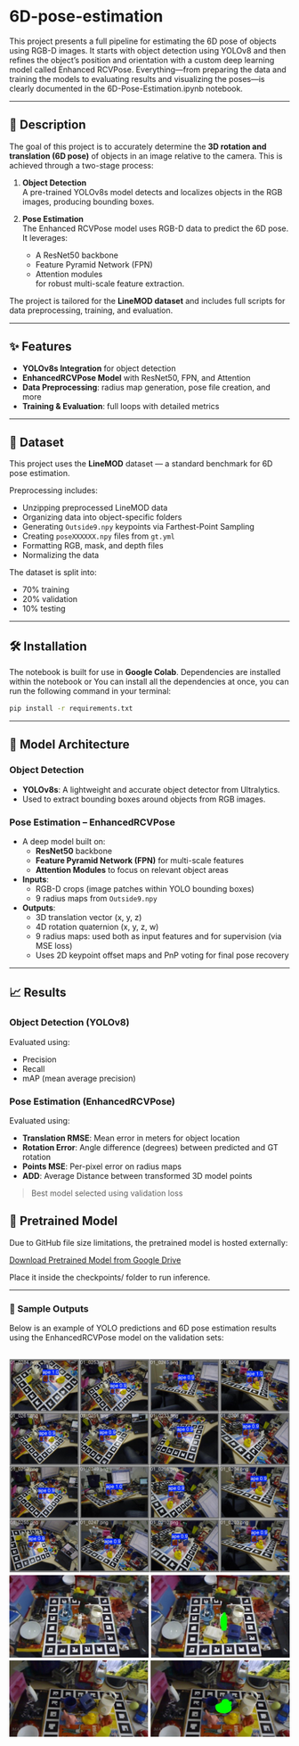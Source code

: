 # 6D-pose-estimation


This project presents a full pipeline for estimating the 6D pose of objects using RGB-D images. It starts with object detection using YOLOv8 and then refines the object’s position and orientation with a custom deep learning model called Enhanced RCVPose. Everything—from preparing the data and training the models to evaluating results and visualizing the poses—is clearly documented in the 6D-Pose-Estimation.ipynb notebook.

---

## 📌 Description

The goal of this project is to accurately determine the **3D rotation and translation (6D pose)** of objects in an image relative to the camera. This is achieved through a two-stage process:

1. **Object Detection**  
   A pre-trained YOLOv8s model detects and localizes objects in the RGB images, producing bounding boxes.

2. **Pose Estimation**  
   The Enhanced RCVPose model uses RGB-D data to predict the 6D pose. It leverages:
   - A ResNet50 backbone
   - Feature Pyramid Network (FPN)
   - Attention modules  
   for robust multi-scale feature extraction.

The project is tailored for the **LineMOD dataset** and includes full scripts for data preprocessing, training, and evaluation.

---


## ✨ Features

-  **YOLOv8s Integration** for object detection
-  **EnhancedRCVPose Model** with ResNet50, FPN, and Attention
-  **Data Preprocessing**: radius map generation, pose file creation, and more
-  **Training & Evaluation**: full loops with detailed metrics

---

## 📁 Dataset

This project uses the **LineMOD** dataset — a standard benchmark for 6D pose estimation.

Preprocessing includes:
-  Unzipping preprocessed LineMOD data
-  Organizing data into object-specific folders
-  Generating `Outside9.npy` keypoints via Farthest-Point Sampling
-  Creating `poseXXXXXX.npy` files from `gt.yml`
-  Formatting RGB, mask, and depth files
-  Normalizing the data

The dataset is split into:
- 70% training
- 20% validation
- 10% testing

---

## 🛠️ Installation

The notebook is built for use in **Google Colab**. Dependencies are installed within the notebook or You can install all the dependencies at once, you can run the following command in your terminal:

```bash
pip install -r requirements.txt
```
---
## 🧱 Model Architecture

###  Object Detection
- **YOLOv8s**: A lightweight and accurate object detector from Ultralytics.
- Used to extract bounding boxes around objects from RGB images.

###  Pose Estimation – EnhancedRCVPose
- A deep model built on:
  -  **ResNet50** backbone
  -  **Feature Pyramid Network (FPN)** for multi-scale features
  -  **Attention Modules** to focus on relevant object areas
- **Inputs**:
  - RGB-D crops (image patches within YOLO bounding boxes)
  - 9 radius maps from `Outside9.npy`
- **Outputs**:
  - 3D translation vector (x, y, z)
  - 4D rotation quaternion (x, y, z, w)
  - 9 radius maps: used both as input features and for supervision (via MSE loss)
  - Uses 2D keypoint offset maps and PnP voting for final pose recovery
---

## 📈 Results

###  Object Detection (YOLOv8)
Evaluated using:
-  Precision
-  Recall
-  mAP (mean average precision)

###  Pose Estimation (EnhancedRCVPose)
Evaluated using:
-  **Translation RMSE**: Mean error in meters for object location
-  **Rotation Error**: Angle difference (degrees) between predicted and GT rotation
-  **Points MSE**: Per-pixel error on radius maps
-  **ADD**: Average Distance between transformed 3D model points

>  Best model selected using validation loss  

## 🔗 Pretrained Model
Due to GitHub file size limitations, the pretrained model is hosted externally:

 [Download Pretrained Model from Google Drive](https://drive.google.com/your_link_here)

Place it inside the checkpoints/ folder to run inference.

---

### 🧩 Sample Outputs

Below is an example of YOLO predictions and 6D pose estimation results using the EnhancedRCVPose model on the validation sets:

![Yolo Prediction](/sample_output/val_batch2_pred.jpg)
![Pose Estimation Prediction1](/sample_output/pose_estimate_pred1.jpg)
![Pose Estimation Prediction1](/sample_output/pose_estimate_pred2.jpg)
---

